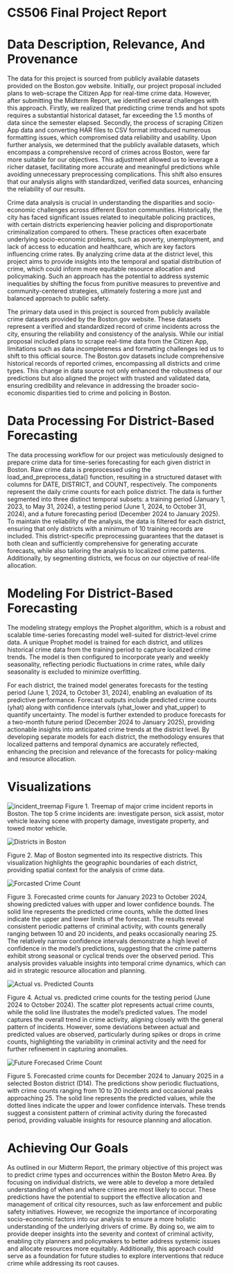 # CS506 Final Project Report #

# Data Description, Relevance, And Provenance # 

The data for this project is sourced from publicly available datasets provided on the Boston.gov website. Initially, our project proposal included plans to web-scrape the Citizen App for real-time crime data. However, after submitting the Midterm Report, we identified several challenges with this approach. Firstly, we realized that predicting crime trends and hot spots requires a substantial historical dataset, far exceeding the 1.5 months of data since the semester elapsed. Secondly, the process of scraping Citizen App data and converting HAR files to CSV format introduced numerous formatting issues, which compromised data reliability and usability. Upon further analysis, we determined that the publicly available datasets, which encompass a comprehensive record of crimes across Boston, were far more suitable for our objectives. This adjustment allowed us to leverage a richer dataset, facilitating more accurate and meaningful predictions while avoiding unnecessary preprocessing complications. This shift also ensures that our analysis aligns with standardized, verified data sources, enhancing the reliability of our results.

Crime data analysis is crucial in understanding the disparities and socio-economic challenges across different Boston communities. Historically, the city has faced significant issues related to inequitable policing practices, with certain districts experiencing heavier policing and disproportionate criminalization compared to others. These practices often exacerbate underlying socio-economic problems, such as poverty, unemployment, and lack of access to education and healthcare, which are key factors influencing crime rates. By analyzing crime data at the district level, this project aims to provide insights into the temporal and spatial distribution of crime, which could inform more equitable resource allocation and policymaking. Such an approach has the potential to address systemic inequalities by shifting the focus from punitive measures to preventive and community-centered strategies, ultimately fostering a more just and balanced approach to public safety.

The primary data used in this project is sourced from publicly available crime datasets provided by the Boston.gov website. These datasets represent a verified and standardized record of crime incidents across the city, ensuring the reliability and consistency of the analysis. While our initial proposal included plans to scrape real-time data from the Citizen App, limitations such as data incompleteness and formatting challenges led us to shift to this official source. The Boston.gov datasets include comprehensive historical records of reported crimes, encompassing all districts and crime types. This change in data source not only enhanced the robustness of our predictions but also aligned the project with trusted and validated data, ensuring credibility and relevance in addressing the broader socio-economic disparities tied to crime and policing in Boston.

# Data Processing For District-Based Forecasting #

The data processing workflow for our project was meticulously designed to prepare  crime data for time-series forecasting for each given district in Boston. Raw crime data is preprocessed using the load_and_preprocess_data() function, resulting in a structured dataset with columns for DATE, DISTRICT, and COUNT, respectively. The components represent the daily crime counts for each police district. The data is further segmented into three distinct temporal subsets: a training period (January 1, 2023, to May 31, 2024), a testing period (June 1, 2024, to October 31, 2024), and a future forecasting period (December 2024 to January 2025). To maintain the reliability of the analysis, the data is filtered for each district, ensuring that only districts with a minimum of 10 training records are included. This district-specific preprocessing guarantees that the dataset is both clean and sufficiently comprehensive for generating accurate forecasts, while also tailoring the analysis to localized crime patterns. Additionally, by segmenting districts, we focus on our objective of real-life allocation. 

# Modeling For District-Based Forecasting # 

The modeling strategy employs the Prophet algorithm, which is a robust and scalable time-series forecasting model well-suited for district-level crime data. A unique Prophet model is trained for each district, and utilizes historical crime data from the training period to capture localized crime trends. The model is then configured to incorporate yearly and weekly seasonality, reflecting periodic fluctuations in crime rates, while daily seasonality is excluded to minimize overfitting.

For each district, the trained model generates forecasts for the testing period (June 1, 2024, to October 31, 2024), enabling an evaluation of its predictive performance. Forecast outputs include predicted crime counts (yhat) along with confidence intervals (yhat_lower and yhat_upper) to quantify uncertainty. The model is further extended to produce forecasts for a two-month future period (December 2024 to January 2025), providing actionable insights into anticipated crime trends at the district level. By developing separate models for each district, the methodology ensures that localized patterns and temporal dynamics are accurately reflected, enhancing the precision and relevance of the forecasts for policy-making and resource allocation.

# Visualizations # 
![incident_treemap](https://github.com/user-attachments/assets/dae1b0f8-00f9-4ee6-b663-f10880ecddb2)
Figure 1. Treemap of major crime incident reports in Boston. The top 5 crime incidents are: investigate person, sick assist, motor vehicle leaving scene with property damage, investigate property, and towed motor vehicle. 

![Districts in Boston](images/map.png)

Figure 2. Map of Boston segmented into its respective districts. This visualization highlights the geographic boundaries of each district, providing spatial context for the analysis of crime data. 

![Forcasted Crime Count](images/newplot.jpeg)

Figure 3. Forecasted crime counts for January 2023 to October 2024, showing predicted values with upper and lower confidence bounds. The solid line represents the predicted crime counts, while the dotted lines indicate the upper and lower limits of the forecast. The results reveal consistent periodic patterns of criminal activity, with counts generally ranging between 10 and 20 incidents, and peaks occasionally nearing 25. The relatively narrow confidence intervals demonstrate a high level of confidence in the model’s predictions, suggesting that the crime patterns exhibit strong seasonal or cyclical trends over the observed period. This analysis provides valuable insights into temporal crime dynamics, which can aid in strategic resource allocation and planning.

![Actual vs. Predicted Counts](images/newplot-2.jpeg)

Figure 4. Actual vs. predicted crime counts for the testing period (June 2024 to October 2024). The scatter plot represents actual crime counts, while the solid line illustrates the model’s predicted values. The model captures the overall trend in crime activity, aligning closely with the general pattern of incidents. However, some deviations between actual and predicted values are observed, particularly during spikes or drops in crime counts, highlighting the variability in criminal activity and the need for further refinement in capturing anomalies.

![Future Forecased Crime Count](images/newplot-3.jpeg)

Figure 5. Forecasted crime counts for December 2024 to January 2025 in a selected Boston district (D14). The predictions show periodic fluctuations, with crime counts ranging from 10 to 20 incidents and occasional peaks approaching 25. The solid line represents the predicted values, while the dotted lines indicate the upper and lower confidence intervals. These trends suggest a consistent pattern of criminal activity during the forecasted period, providing valuable insights for resource planning and allocation.

# Achieving Our Goals # 
As outlined in our Midterm Report, the primary objective of this project was to predict crime types and occurrences within the Boston Metro Area. By focusing on individual districts, we were able to develop a more detailed understanding of when and where crimes are most likely to occur. These predictions have the potential to support the effective allocation and management of critical city resources, such as law enforcement and public safety initiatives. However, we recognize the importance of incorporating socio-economic factors into our analysis to ensure a more holistic understanding of the underlying drivers of crime. By doing so, we aim to provide deeper insights into the severity and context of criminal activity, enabling city planners and policymakers to better address systemic issues and allocate resources more equitably. Additionally, this approach could serve as a foundation for future studies to explore interventions that reduce crime while addressing its root causes.




